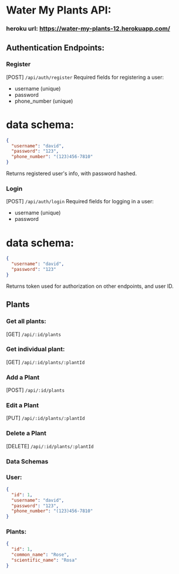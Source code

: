 # Water My Plants API:

### heroku url: https://water-my-plants-12.herokuapp.com/

## Authentication Endpoints:

### Register

[POST] `/api/auth/register`
Required fields for registering a user:

- username (unique)
- password
- phone_number (unique)

# data schema:

```json
{
  "username": "david",
  "password": "123",
  "phone_number": "(123)456-7810"
}
```

Returns registered user's info, with password hashed.

### Login

[POST] `/api/auth/login`
Required fields for logging in a user:

- username (unique)
- password

# data schema:

```json
{
  "username": "david",
  "password": "123"
}
```

Returns token used for authorization on other endpoints, and user ID.

## Plants

### Get all plants:

[GET] `/api/:id/plants`

### Get individual plant:

[GET] `/api/:id/plants/:plantId`

### Add a Plant

[POST] `/api/:id/plants`

### Edit a Plant

[PUT] `/api/:id/plants/:plantId`

### Delete a Plant

[DELETE] `/api/:id/plants/:plantId`

### Data Schemas

### User:

```json
{
  "id": 1,
  "username": "david",
  "password": "123",
  "phone_number": "(123)456-7810"
}
```

### Plants:

```json
{
  "id": 1,
  "common_name": "Rose",
  "scientific_name": "Rosa"
}
```
